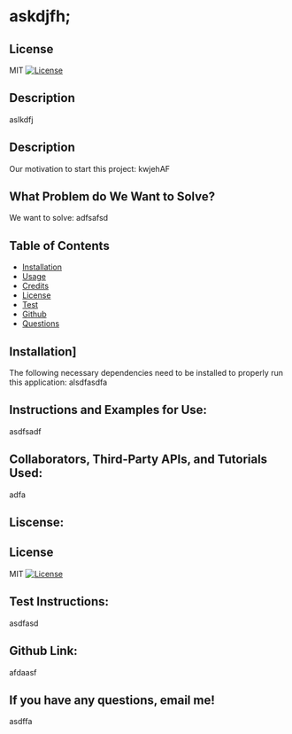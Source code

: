 # askdjfh;
## License
MIT
[![License](https://img.shields.io/badge/License-MIT-blue.svg)](https://opensource.org/licenses/MIT)
## Description 
aslkdfj
## Description
Our motivation to start this project: kwjehAF
## What Problem do We Want to Solve?
We want to solve: adfsafsd  
## Table of Contents
* [Installation](#installation)
* [Usage](#usage)
* [Credits](#credits)
* [License](#license)
* [Test](#test)
* [Github](#github)
* [Questions](#questions)
## Installation]
The following necessary dependencies need to be installed to properly run this application:
alsdfasdfa
## Instructions and Examples for Use:
asdfsadf
## Collaborators, Third-Party APIs, and Tutorials Used:
adfa
## Liscense:
## License
MIT
[![License](https://img.shields.io/badge/License-MIT-blue.svg)](https://opensource.org/licenses/MIT)
## Test Instructions:
asdfasd
## Github Link:
afdaasf
## If you have any questions, email me!
asdffa
